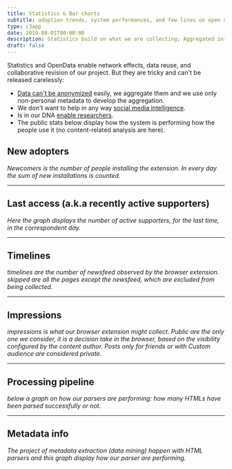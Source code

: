 ```yaml
---
title: Statistics & Bar charts
subtitle: adoption trends, system performances, and few lines on open data
type: c3app
date: 2019-08-01T00:00:00
description: Statistics build on what we are collecting; Aggregated information to keep in check our system and our relevance
draft: false
---
```


Statistics and OpenData enable network effects, data reuse, and collaborative revision of our project. But they are tricky and can't be released carelessly: 

* [Data can't be anonymized](https://www.theguardian.com/technology/2019/jul/23/anonymised-data-never-be-anonymous-enough-study-finds) easily, we aggregate them and we use only non-personal metadata to develop the aggregation.
* We don't want to help in any way [social media intelligence](https://responsibledata.io/social-media-intelligence-the-wayward-child-of-open-source-intelligence/).
* Is in our DNA [enable researchers](/data-activism). 
* The public stats below display how the system is performing how the people use it (no content-related analysis are here).


## New adopters
_Newcomers is the number of people installing the extension. In every day the sum of new installations is counted._
<div id="supporters-graph" class="c3graph"></div>

---
## Last access (a.k.a recently active supporters)
_Here the graph displays the number of active supporters, for the last time, in the correspondent day._
<div id="active-graph" class="c3graph"></div>

---
## Timelines 
_timelines are the number of newsfeed observed by the browser extension. skipped are all the pages except the newsfeed, which are excluded from being collected._
<div id="timelines-graph" class="c3graph"></div>

---
## Impressions 
_impressions is what our browser extension might collect. Public are the only one we consider, it is a decision take in the browser, based on the visibility configured by the content author. Posts only for friends or with Custom audience are considered private._
<div id="impressions-graph" class="c3graph"></div>

---
## Processing pipeline
_below a graph on how our parsers are performing: how many HTMLs have been parsed successfully or not._
<div id="processing-graph" class="c3graph"></div>

---
## Metadata info
_The project of metadata extraction (data mining) happen with HTML parsers and this graph display how our parser are performing._
<div id="metadata-graph" class="c3graph"></div>